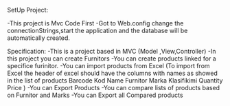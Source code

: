 SetUp Project:

-This project is Mvc Code First
-Got to Web.config change the connectionStrings,start the application and the database will be automatically created.

Specification:
-This is a project based in MVC (Model ,View,Controller)
-In this project you can create Furnitors
-You can create products linked for a specifice furinitor.
-You can import products from Excel 
(To import from Excel the header of excel should have the columns with names as showed in the list of products 
Barcode	Kod	Name	Furnitor	Marka	Klasifikimi	Quantity	Price )
-You can Export Products
-You can compare lists of products based on Furnitor and Marks
-You can Export all Compared products
